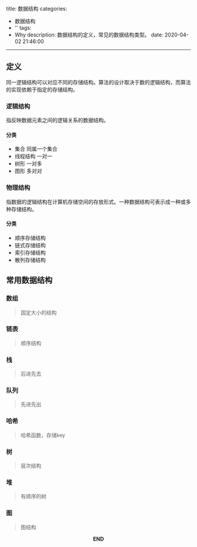 title: 数据结构
categories:
  - 数据结构
  - ''
tags:
  - Why
description: 数据结构的定义，常见的数据结构类型。
date: 2020-04-02 21:46:00
---

## 定义
同一逻辑结构可以对应不同的存储结构。算法的设计取决于数的逻辑结构，而算法的实现依赖于指定的存储结构。
### 逻辑结构
指反映数据元素之间的逻辑关系的数据结构。
#### 分类
- 集合 同属一个集合
- 线程结构 一对一
- 树形 一对多
- 图形 多对对
### 物理结构
指数据的逻辑结构在计算机存储空间的存放形式。一种数据结构可表示成一种或多种存储结构。
#### 分类
- 顺序存储结构
- 链式存储结构
- 索引存储结构
- 散列存储结构

## 常用数据结构
### 数组
> 固定大小的结构
### 链表
> 顺序结构
### 栈
> 后进先去
### 队列
> 先进先出
### 哈希
> 哈希函数，存储key
### 树
> 层次结构
### 堆
> 有顺序的树
### 图
> 图结构

<p style="text-align: center"><strong>END</strong></p>